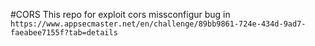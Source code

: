 #CORS 
This repo for exploit cors missconfigur bug in `https://www.appsecmaster.net/en/challenge/89bb9861-724e-434d-9ad7-faeabee7155f?tab=details`
